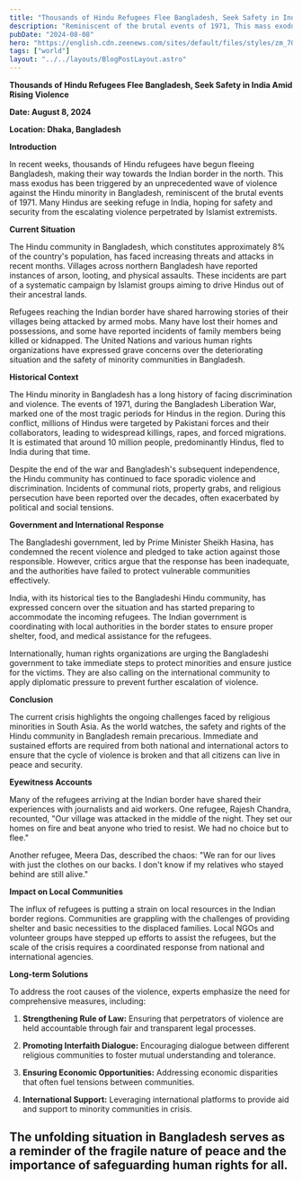 ```yaml
---
title: "Thousands of Hindu Refugees Flee Bangladesh, Seek Safety in India Amid Rising Violence"
description: "Reminiscent of the brutal events of 1971, This mass exodus has been triggered by an unprecedented wave of violence against the Hindu minority in Bangladesh"
pubDate: "2024-08-08"
hero: "https://english.cdn.zeenews.com/sites/default/files/styles/zm_700x400/public/2024/08/06/1462279-banglades.png?im=Resize=(1280,720)"
tags: ["world"]
layout: "../../layouts/BlogPostLayout.astro"
---
```

**Thousands of Hindu Refugees Flee Bangladesh, Seek Safety in India Amid Rising Violence**

**Date: August 8, 2024**

**Location: Dhaka, Bangladesh**

**Introduction**

In recent weeks, thousands of Hindu refugees have begun fleeing Bangladesh, making their way towards the Indian border in the north. This mass exodus has been triggered by an unprecedented wave of violence against the Hindu minority in Bangladesh, reminiscent of the brutal events of 1971. Many Hindus are seeking refuge in India, hoping for safety and security from the escalating violence perpetrated by Islamist extremists.

**Current Situation**

The Hindu community in Bangladesh, which constitutes approximately 8% of the country's population, has faced increasing threats and attacks in recent months. Villages across northern Bangladesh have reported instances of arson, looting, and physical assaults. These incidents are part of a systematic campaign by Islamist groups aiming to drive Hindus out of their ancestral lands.

Refugees reaching the Indian border have shared harrowing stories of their villages being attacked by armed mobs. Many have lost their homes and possessions, and some have reported incidents of family members being killed or kidnapped. The United Nations and various human rights organizations have expressed grave concerns over the deteriorating situation and the safety of minority communities in Bangladesh.

**Historical Context**

The Hindu minority in Bangladesh has a long history of facing discrimination and violence. The events of 1971, during the Bangladesh Liberation War, marked one of the most tragic periods for Hindus in the region. During this conflict, millions of Hindus were targeted by Pakistani forces and their collaborators, leading to widespread killings, rapes, and forced migrations. It is estimated that around 10 million people, predominantly Hindus, fled to India during that time.

Despite the end of the war and Bangladesh's subsequent independence, the Hindu community has continued to face sporadic violence and discrimination. Incidents of communal riots, property grabs, and religious persecution have been reported over the decades, often exacerbated by political and social tensions.

**Government and International Response**

The Bangladeshi government, led by Prime Minister Sheikh Hasina, has condemned the recent violence and pledged to take action against those responsible. However, critics argue that the response has been inadequate, and the authorities have failed to protect vulnerable communities effectively.

India, with its historical ties to the Bangladeshi Hindu community, has expressed concern over the situation and has started preparing to accommodate the incoming refugees. The Indian government is coordinating with local authorities in the border states to ensure proper shelter, food, and medical assistance for the refugees.

Internationally, human rights organizations are urging the Bangladeshi government to take immediate steps to protect minorities and ensure justice for the victims. They are also calling on the international community to apply diplomatic pressure to prevent further escalation of violence.

**Conclusion**

The current crisis highlights the ongoing challenges faced by religious minorities in South Asia. As the world watches, the safety and rights of the Hindu community in Bangladesh remain precarious. Immediate and sustained efforts are required from both national and international actors to ensure that the cycle of violence is broken and that all citizens can live in peace and security.

**Eyewitness Accounts**

Many of the refugees arriving at the Indian border have shared their experiences with journalists and aid workers. One refugee, Rajesh Chandra, recounted, "Our village was attacked in the middle of the night. They set our homes on fire and beat anyone who tried to resist. We had no choice but to flee."

Another refugee, Meera Das, described the chaos: "We ran for our lives with just the clothes on our backs. I don't know if my relatives who stayed behind are still alive."

**Impact on Local Communities**

The influx of refugees is putting a strain on local resources in the Indian border regions. Communities are grappling with the challenges of providing shelter and basic necessities to the displaced families. Local NGOs and volunteer groups have stepped up efforts to assist the refugees, but the scale of the crisis requires a coordinated response from national and international agencies.

**Long-term Solutions**

To address the root causes of the violence, experts emphasize the need for comprehensive measures, including:

1. **Strengthening Rule of Law:** Ensuring that perpetrators of violence are held accountable through fair and transparent legal processes.

2. **Promoting Interfaith Dialogue:** Encouraging dialogue between different religious communities to foster mutual understanding and tolerance.

3. **Ensuring Economic Opportunities:** Addressing economic disparities that often fuel tensions between communities.

4. **International Support:** Leveraging international platforms to provide aid and support to minority communities in crisis.

The unfolding situation in Bangladesh serves as a reminder of the fragile nature of peace and the importance of safeguarding human rights for all.
---